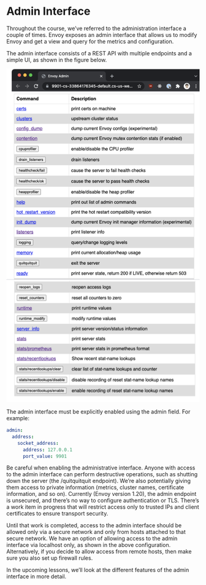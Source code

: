 # Admin Interface

Throughout the course, we’ve referred to the administration interface a couple of times. Envoy exposes an admin interface that allows us to modify Envoy and get a view and query for the metrics and configuration.

The admin interface consists of a REST API with multiple endpoints and a simple UI, as shown in the figure below.

<img src="../images/admin_interface_1.png"> </img>
<img src="../images/admin_interface_2.png"> </img>

The admin interface must be explicitly enabled using the admin field. For example:

```yaml
admin:
  address:
    socket_address:
      address: 127.0.0.1
      port_value: 9901
```

Be careful when enabling the administrative interface. Anyone with access to the admin interface can perform destructive operations, such as shutting down the server (the /quitquitquit endpoint). We’re also potentially giving them access to private information (metrics, cluster names, certificate information, and so on). Currently (Envoy version 1.20), the admin endpoint is unsecured, and there’s no way to configure authentication or TLS. There’s a work item in progress that will restrict access only to trusted IPs and client certificates to ensure transport security.

Until that work is completed, access to the admin interface should be allowed only via a secure network and only from hosts attached to that secure network. We have an option of allowing access to the admin interface via localhost only, as shown in the above configuration. Alternatively, if you decide to allow access from remote hosts, then make sure you also set up firewall rules.

In the upcoming lessons, we’ll look at the different features of the admin interface in more detail.